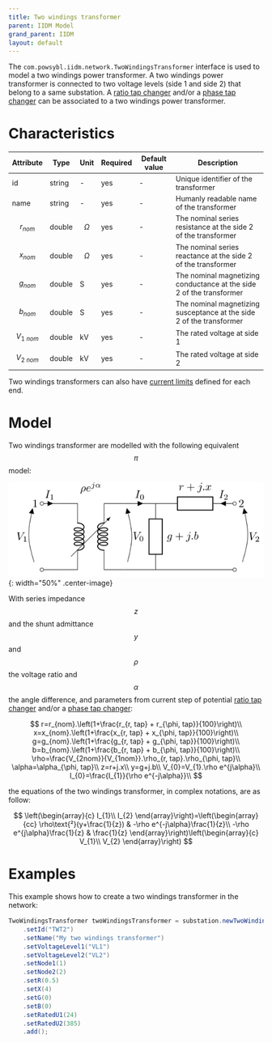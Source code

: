 ```yaml
---
title: Two windings transformer
parent: IIDM Model
grand_parent: IIDM
layout: default
---
```


The `com.powsybl.iidm.network.TwoWindingsTransformer` interface is used to model a two windings power transformer.
A two windings power transformer is connected to two voltage levels (side 1 and side 2) that belong to a same substation.
A [ratio tap changer](./ratioTapChanger.md) and/or a [phase tap changer](./phaseTapChanger.md) can be associated to a two windings power transformer.

# Characteristics

| Attribute | Type | Unit | Required | Default value | Description |
| --------- | ---- | ---- | -------- | ------------- | ----------- |
| id | string | - | yes | - | Unique identifier of the transformer |
| name | string | - | yes | - | Humanly readable name of the transformer |
| $$r_{nom}$$ | double | $$\Omega$$  | yes | - | The nominal series resistance at the side 2 of the transformer |
| $$x_{nom}$$ | double | $$\Omega$$ | yes | - | The nominal series reactance at the side 2 of the transformer |
| $$g_{nom}$$ | double | S | yes | - | The nominal magnetizing conductance at the side 2 of the transformer |
| $$b_{nom}$$ | double | S | yes | - | The nominal magnetizing susceptance at the side 2 of the transformer |
| $$V_{1\ nom}$$ | double | kV | yes | - | The rated voltage at side 1 |
| $$V_{2\ nom}$$ | double | kV | yes | - | The rated voltage at side 2 |

Two windings transformers can also have [current limits](currentLimits.md) defined for each end.

# Model
Two windings transformer are modelled with the following equivalent $$\pi$$ model:

![Power line model](./images/two-windings-transformer-model.svg){: width="50%" .center-image}

With series impedance $$z$$ and the shunt admittance $$y$$ and $$\rho$$ the voltage ratio and $$\alpha$$ the angle difference, and parameters from current step of potential [ratio tap changer](./ratioTapChanger.md) and/or a [phase tap changer](./phaseTapChanger.md):

$$
r=r_{nom}.\left(1+\frac{r_{r, tap} + r_{\phi, tap}}{100}\right)\\
x=x_{nom}.\left(1+\frac{x_{r, tap} + x_{\phi, tap}}{100}\right)\\
g=g_{nom}.\left(1+\frac{g_{r, tap} + g_{\phi, tap}}{100}\right)\\
b=b_{nom}.\left(1+\frac{b_{r, tap} + b_{\phi, tap}}{100}\right)\\
\rho=\frac{V_{2nom}}{V_{1nom}}.\rho_{r, tap}.\rho_{\phi, tap}\\
\alpha=\alpha_{\phi, tap}\\
z=r+j.x\\
y=g+j.b\\
V_{0}=V_{1}.\rho e^{j\alpha}\\
I_{0}=\frac{I_{1}}{\rho e^{-j\alpha}}\\
$$

the equations of the two windings transformer, in complex notations, are as follow:

$$
\left(\begin{array}{c}
I_{1}\\
I_{2}
\end{array}\right)=\left(\begin{array}{cc}
\rho\text{²}(y+\frac{1}{z}) & -\rho e^{-j\alpha}\frac{1}{z}\\
-\rho e^{j\alpha}\frac{1}{z} & \frac{1}{z}
\end{array}\right)\left(\begin{array}{c}
V_{1}\\
V_{2}
\end{array}\right)
$$

# Examples
This example shows how to create a two windings transformer in the network:
```java
TwoWindingsTransformer twoWindingsTransformer = substation.newTwoWindingsTransformer()
    .setId("TWT2")
    .setName("My two windings transformer")
    .setVoltageLevel1("VL1")
    .setVoltageLevel2("VL2")
    .setNode1(1)
    .setNode2(2)
    .setR(0.5)
    .setX(4)
    .setG(0)
    .setB(0)
    .setRatedU1(24)
    .setRatedU2(385)
    .add();
```
